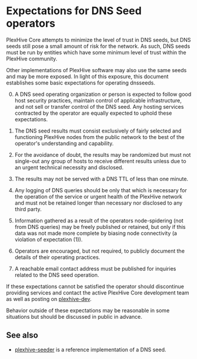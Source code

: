Expectations for DNS Seed operators
====================================

PlexHive Core attempts to minimize the level of trust in DNS seeds,
but DNS seeds still pose a small amount of risk for the network.
As such, DNS seeds must be run by entities which have some minimum
level of trust within the PlexHive community.

Other implementations of PlexHive software may also use the same
seeds and may be more exposed. In light of this exposure, this
document establishes some basic expectations for operating dnsseeds.

0. A DNS seed operating organization or person is expected to follow good
host security practices, maintain control of applicable infrastructure,
and not sell or transfer control of the DNS seed. Any hosting services
contracted by the operator are equally expected to uphold these expectations.

1. The DNS seed results must consist exclusively of fairly selected and
functioning PlexHive nodes from the public network to the best of the
operator's understanding and capability.

2. For the avoidance of doubt, the results may be randomized but must not
single-out any group of hosts to receive different results unless due to an
urgent technical necessity and disclosed.

3. The results may not be served with a DNS TTL of less than one minute.

4. Any logging of DNS queries should be only that which is necessary
for the operation of the service or urgent health of the PlexHive
network and must not be retained longer than necessary nor disclosed
to any third party.

5. Information gathered as a result of the operators node-spidering
(not from DNS queries) may be freely published or retained, but only
if this data was not made more complete by biasing node connectivity
(a violation of expectation (1)).

6. Operators are encouraged, but not required, to publicly document the
details of their operating practices.

7. A reachable email contact address must be published for inquiries
related to the DNS seed operation.

If these expectations cannot be satisfied the operator should
discontinue providing services and contact the active PlexHive
Core development team as well as posting on
[plexhive-dev](https://groups.google.com/forum/#!forum/plexhive-dev).

Behavior outside of these expectations may be reasonable in some
situations but should be discussed in public in advance.

See also
----------
- [plexhive-seeder](https://github.com/pooler/plexhive-seeder) is a reference implementation of a DNS seed.
